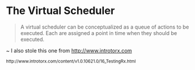 # The Virtual Scheduler

> A virtual scheduler can be conceptualized as a queue of actions to be executed. Each are assigned a point in time when they should be executed.

~ I also stole this one from http://www.introtorx.com

<small>
http://www.introtorx.com/content/v1.0.10621.0/16_TestingRx.html
</small>